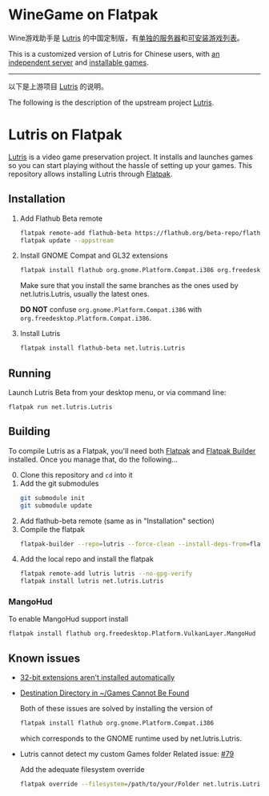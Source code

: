 # WineGame on Flatpak

Wine游戏助手是 [Lutris](https://github.com/flathub/net.lutris.Lutris) 的中国定制版，有[单独的服务器](https://winegame.net/home)和[可安装游戏列表](https://winegame.net/games/)。

This is a customized version of Lutris for Chinese users, with [an independent server](https://winegame.net/home) and [installable games](https://winegame.net/games/).

---

以下是上游项目 [Lutris](https://github.com/flathub/net.lutris.Lutris) 的说明。

The following is the description of the upstream project [Lutris](https://github.com/flathub/net.lutris.Lutris).

# Lutris on Flatpak

[Lutris](https://lutris.net) is a video game preservation project.
It installs and launches games so you can start playing without the hassle of setting up your games.
This repository allows installing Lutris through [Flatpak](https://flatpak.org).

## Installation
1. Add Flathub Beta remote
   ```sh
   flatpak remote-add flathub-beta https://flathub.org/beta-repo/flathub-beta.flatpakrepo
   flatpak update --appstream
   ```

2. Install GNOME Compat and GL32 extensions
   ```sh
   flatpak install flathub org.gnome.Platform.Compat.i386 org.freedesktop.Platform.GL32.default org.freedesktop.Platform.GL.default
   ```
   Make sure that you install the same branches as the ones used by net.lutris.Lutris, usually the latest ones.

   **DO NOT** confuse `org.gnome.Platform.Compat.i386` with `org.freedesktop.Platform.Compat.i386`.

3. Install Lutris
   ```sh
   flatpak install flathub-beta net.lutris.Lutris
   ```

## Running
Launch Lutris Beta from your desktop menu, or via command line:
```
flatpak run net.lutris.Lutris
```

## Building

To compile Lutris as a Flatpak, you'll need both [Flatpak](https://flatpak.org/) and [Flatpak Builder](http://docs.flatpak.org/en/latest/flatpak-builder.html) installed. Once you manage that, do the following...

0. Clone this repository and `cd` into it
1. Add the git submodules
   ```sh
   git submodule init
   git submodule update
   ```
3. Add flathub-beta remote (same as in "Installation" section)
4. Compile the flatpak
   ```sh
   flatpak-builder --repo=lutris --force-clean --install-deps-from=flathub-beta build-dir net.lutris.Lutris.yml
   ```
3. Add the local repo and install the flatpak
   ```sh
   flatpak remote-add lutris lutris --no-gpg-verify
   flatpak install lutris net.lutris.Lutris
   ```

### MangoHud

To enable MangoHud support install

```
flatpak install flathub org.freedesktop.Platform.VulkanLayer.MangoHud
```

## Known issues

- [32-bit extensions aren't installed automatically](https://github.com/flathub/net.lutris.Lutris/issues/53)
- [Destination Directory in ~/Games Cannot Be Found](https://github.com/flathub/net.lutris.Lutris/issues/89)

   Both of these issues are solved by installing the version of
   ```sh
   flatpak install flathub org.gnome.Platform.Compat.i386
   ```
   which corresponds to the GNOME runtime used by net.lutris.Lutris.
- Lutris cannot detect my custom Games folder
   Related issue: [#79](https://github.com/flathub/net.lutris.Lutris/issues/79)

   Add the adequate filesystem override
   ``` sh
   flatpak override --filesystem=/path/to/your/Folder net.lutris.Lutris
   ```
